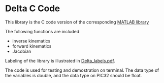# Delta C Code

This library is the C code version of the corresponding [MATLAB library](https://github.com/WanlinYang/Delta_Mechanism/tree/master/Delta_MATLAB_code)

The following functions are included

* inverse kinematics
* forward kinematics
* Jacobian

Labeling of the library is illustrated in [Delta_labels.pdf](Delta_labels.pdf).

The code is used for testing and demostration on terminal.
The data type of the variables is double, and the data type on PIC32 should be float.
